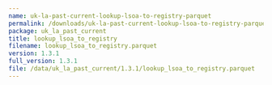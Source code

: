 ```yaml
---
name: uk-la-past-current-lookup-lsoa-to-registry-parquet
permalink: /downloads/uk-la-past-current-lookup-lsoa-to-registry-parquet/1_3_1
package: uk_la_past_current
title: lookup_lsoa_to_registry
filename: lookup_lsoa_to_registry.parquet
version: 1.3.1
full_version: 1.3.1
file: /data/uk_la_past_current/1.3.1/lookup_lsoa_to_registry.parquet
---
```

